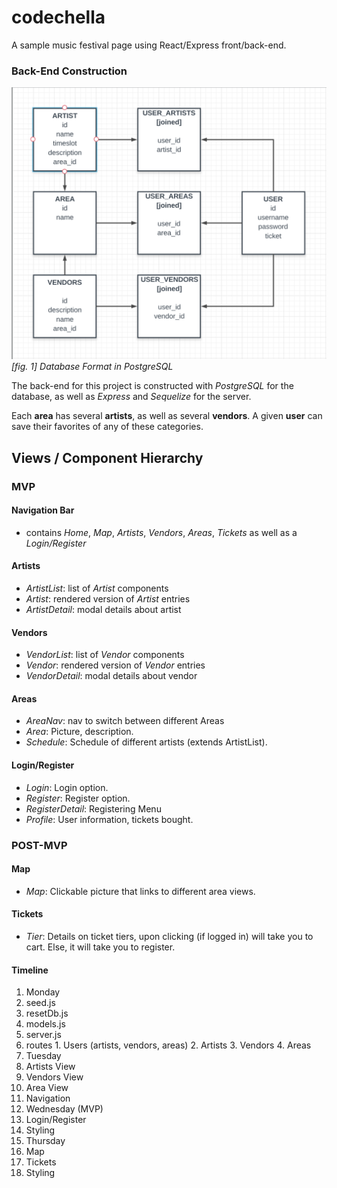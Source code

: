 # codechella
A sample music festival page using React/Express front/back-end.

### Back-End Construction
![Alt text](assets/ERD.png)
_[fig. 1] Database Format in PostgreSQL_

The back-end for this project is constructed with _PostgreSQL_ for the database, as well as _Express_ and _Sequelize_ for the server.

Each __area__ has several __artists__, as well as several __vendors__. A given __user__ can save their favorites of any of these categories.

## Views / Component Hierarchy

### MVP

#### Navigation Bar
- contains _Home_, _Map_, _Artists_, _Vendors_, _Areas_, _Tickets_ as well as a _Login/Register_

#### Artists
- _ArtistList_: list of _Artist_ components
- _Artist_: rendered version of _Artist_ entries
- _ArtistDetail_: modal details about artist

#### Vendors
- _VendorList_: list of _Vendor_ components
- _Vendor_: rendered version of _Vendor_ entries
- _VendorDetail_: modal details about vendor

#### Areas
- _AreaNav_: nav to switch between different Areas
- _Area_: Picture, description.
- _Schedule_: Schedule of different artists (extends ArtistList).

#### Login/Register
- _Login_: Login option.
- _Register_: Register option.
- _RegisterDetail_: Registering Menu
- _Profile_: User information, tickets bought.

### POST-MVP

#### Map
- _Map_: Clickable picture that links to different area views.

#### Tickets
- _Tier_: Details on ticket tiers, upon clicking (if logged in) will take you to cart. Else, it will take you to register.

#### Timeline
1. Monday
  1. seed.js
  2. resetDb.js
  3. models.js
  4. server.js
  5. routes
    1. Users (artists, vendors, areas)
    2. Artists
    3. Vendors
    4. Areas
2. Tuesday
  1. Artists View
  2. Vendors View
  3. Area View
  4. Navigation
3. Wednesday (MVP)
  1. Login/Register
  2. Styling
4. Thursday
  1. Map
  2. Tickets
  3. Styling
